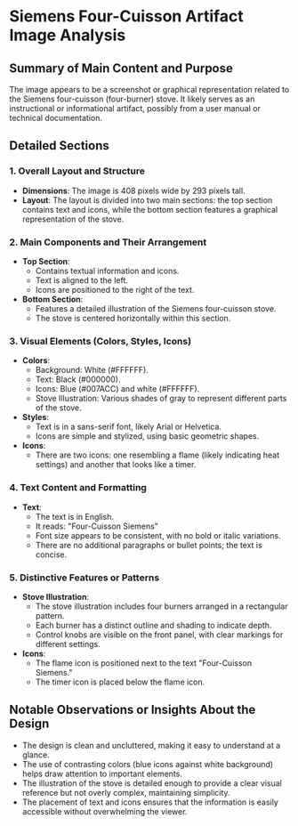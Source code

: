 # Siemens Four-Cuisson Artifact Image Analysis

## Summary of Main Content and Purpose
The image appears to be a screenshot or graphical representation related to the Siemens four-cuisson (four-burner) stove. It likely serves as an instructional or informational artifact, possibly from a user manual or technical documentation.

## Detailed Sections

### 1. Overall Layout and Structure
- **Dimensions**: The image is 408 pixels wide by 293 pixels tall.
- **Layout**: The layout is divided into two main sections: the top section contains text and icons, while the bottom section features a graphical representation of the stove.

### 2. Main Components and Their Arrangement
- **Top Section**:
  - Contains textual information and icons.
  - Text is aligned to the left.
  - Icons are positioned to the right of the text.
- **Bottom Section**:
  - Features a detailed illustration of the Siemens four-cuisson stove.
  - The stove is centered horizontally within this section.

### 3. Visual Elements (Colors, Styles, Icons)
- **Colors**:
  - Background: White (#FFFFFF).
  - Text: Black (#000000).
  - Icons: Blue (#007ACC) and white (#FFFFFF).
  - Stove Illustration: Various shades of gray to represent different parts of the stove.
- **Styles**:
  - Text is in a sans-serif font, likely Arial or Helvetica.
  - Icons are simple and stylized, using basic geometric shapes.
- **Icons**:
  - There are two icons: one resembling a flame (likely indicating heat settings) and another that looks like a timer.

### 4. Text Content and Formatting
- **Text**:
  - The text is in English.
  - It reads: "Four-Cuisson Siemens"
  - Font size appears to be consistent, with no bold or italic variations.
  - There are no additional paragraphs or bullet points; the text is concise.

### 5. Distinctive Features or Patterns
- **Stove Illustration**:
  - The stove illustration includes four burners arranged in a rectangular pattern.
  - Each burner has a distinct outline and shading to indicate depth.
  - Control knobs are visible on the front panel, with clear markings for different settings.
- **Icons**:
  - The flame icon is positioned next to the text "Four-Cuisson Siemens."
  - The timer icon is placed below the flame icon.

## Notable Observations or Insights About the Design
- The design is clean and uncluttered, making it easy to understand at a glance.
- The use of contrasting colors (blue icons against white background) helps draw attention to important elements.
- The illustration of the stove is detailed enough to provide a clear visual reference but not overly complex, maintaining simplicity.
- The placement of text and icons ensures that the information is easily accessible without overwhelming the viewer.